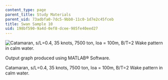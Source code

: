 ```yaml
---
content_type: page
parent_title: Study Materials
parent_uid: 73adbfa0-7dc5-9bb0-11c0-1d7e2c45fceb
title: Swan Sample 10
uid: 198bf590-9a4d-0ef8-dcee-985fe40eed27
---
```


![Catamaran, s/L=0.4, 35 knots, 7500 ton, loa = 100m, B/T=2 Wake pattern in calm water.](/courses/mechanical-engineering/2-24-ocean-wave-interaction-with-ships-and-offshore-energy-systems-13-022-spring-2002/study-materials/cat_swan7.gif)

Output graph produced using MATLAB® Software.

Catamaran, s/L=0.4, 35 knots, 7500 ton, loa = 100m, B/T=2 Wake pattern in calm water.
